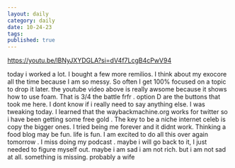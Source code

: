 ```yaml
---
layout: daily
category: daily
date: 10-24-23
tags: 
published: true
---
```

https://youtu.be/lBNyJXYDGLA?si=dV4f7LcgB4cPwV94 

today i worked a lot. I bought a few more remilios. I think about my exocore all the time because I am so messy. So often I get 100% focused on a topic to drop it later. the youtube video above is really awsome because it shows how to use foam. That is 3/4 the battle frfr . option D are the buttons that took me here. I dont know if i really need to say anything else. I was tweaking today. I learned that the waybackmachine.org works for twitter so i have been getting some free gold . The key to be a niche internet celeb is copy the bigger ones. I tried being me forever and it didnt work. Thinking a food blog may be fun. life is fun. I am excited to do all this over again tomorrow . I miss doing my podcast . maybe i will go back to it, I just needed to figure myself out. maybe i am sad i am not rich. but i am not sad at all. something is missing. probably a wife 